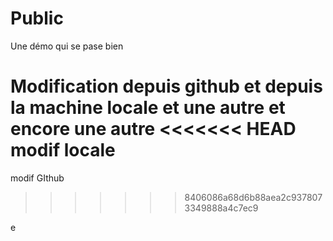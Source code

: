 # Public

Une démo qui se pase bien

Modification depuis github
et depuis la machine locale
et une autre
et encore une autre
<<<<<<< HEAD
modif locale
=======
modif GIthub
>>>>>>> 8406086a68d6b88aea2c9378073349888a4c7ec9




e
